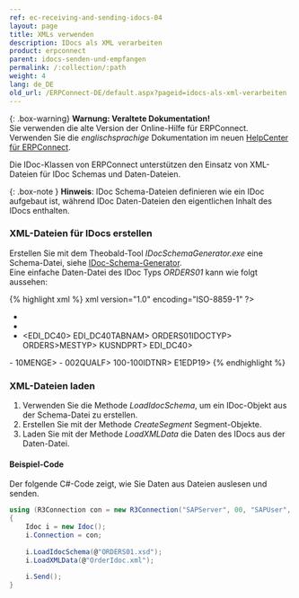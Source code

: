 ```yaml
---
ref: ec-receiving-and-sending-idocs-04
layout: page
title: XMLs verwenden
description: IDocs als XML verarbeiten
product: erpconnect
parent: idocs-senden-und-empfangen
permalink: /:collection/:path
weight: 4
lang: de_DE
old_url: /ERPConnect-DE/default.aspx?pageid=idocs-als-xml-verarbeiten
---
```


{: .box-warning}
**Warnung: Veraltete Dokumentation!** <br>
Sie verwenden die alte Version der Online-Hilfe für ERPConnect.<br>
Verwenden Sie die *englischsprachige* Dokumentation im neuen [HelpCenter für ERPConnect](https://helpcenter.theobald-software.com/erpconnect/documentation/introduction/).


Die IDoc-Klassen von ERPConnect unterstützen den Einsatz von XML-Dateien für IDoc Schemas und Daten-Dateien. 

{: .box-note }
**Hinweis**: IDoc Schema-Dateien definieren wie ein IDoc aufgebaut ist, während IDoc Daten-Dateien den eigentlichen Inhalt des IDocs enthalten.

### XML-Dateien für IDocs erstellen
Erstellen Sie mit dem Theobald-Tool *IDocSchemaGenerator.exe* eine Schema-Datei, siehe [IDoc-Schema-Generator](../tools/idoc-schema-generator).<br>
Eine einfache Daten-Datei des IDoc Typs *ORDERS01* kann wie folgt aussehen:

{% highlight xml %}
xml version="1.0" encoding="ISO-8859-1" ?>
- <ORDERS01>
- <IDOC>
- <EDI_DC40>
<TABNAM>EDI_DC40TABNAM>
<IDOCTYP>ORDERS01IDOCTYP>
<MESTYP>ORDERS>MESTYP>
<SNDPRT>KUSNDPRT>
EDI_DC40>
<E1EDK01 />
- <E1EDK01>
<MENGE>10MENGE>
- <E1EDP10>
<QUALF>002QUALF>
<IDTNR>100-100IDTNR>
E1EDP19>
{% endhighlight %}

### XML-Dateien laden
1. Verwenden Sie die Methode *LoadIdocSchema*, um ein IDoc-Objekt aus der Schema-Datei zu erstellen.
2. Erstellen Sie mit der Methode *CreateSegment* Segment-Objekte.
3. Laden Sie mit der Methode *LoadXMLData* die Daten des IDocs aus der Daten-Datei.

#### Beispiel-Code
Der folgende C#-Code zeigt, wie Sie Daten aus Dateien auslesen und senden.
```csharp
using (R3Connection con = new R3Connection("SAPServer", 00, "SAPUser", "Password", "EN", "800"))
{ 
    Idoc i = new Idoc();  
    i.Connection = con; 
	
    i.LoadIdocSchema(@"ORDERS01.xsd");        
    i.LoadXMLData(@"OrderIdoc.xml");
    
    i.Send();
}
```
<!---
<details>
<summary>Click to open VB example.</summary>
{% highlight visualbasic %}
Using con As R3Connection = New R3Connection
  
    con.UserName = "erpconnect"
    con.Password = "pass"
    con.Language = "DE"
    con.Client = "800"
    con.Host = "sapserver"
    con.SystemNumber = 11
    con.Open(False)
  
    Dim i As Idoc = New Idoc
    i.Connection = con
    i.LoadIdocSchema("ORDERS01.xsd")
    i.LoadXMLData("OrderIdoc.xml")
  
    i.Send()

End Using
{% endhighlight %}
</details>
-->